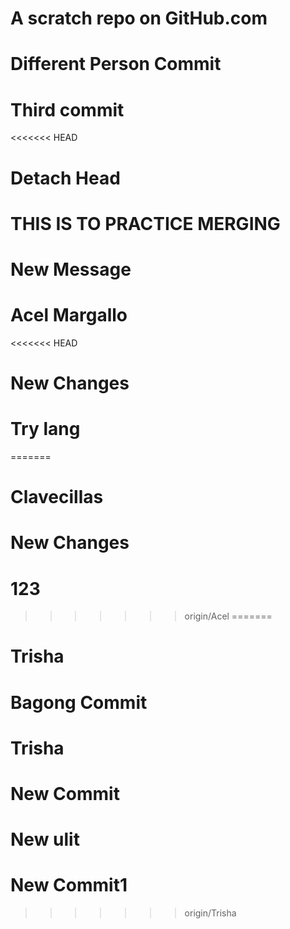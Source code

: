 # A scratch repo on GitHub.com
# Different Person Commit
# Third commit
<<<<<<< HEAD
# Detach Head
# THIS IS TO PRACTICE MERGING
# New Message
# Acel Margallo
<<<<<<< HEAD
# New Changes 
# Try lang
=======
# Clavecillas
# New Changes 
# 123

>>>>>>> origin/Acel
=======
# Trisha
# Bagong Commit
# Trisha
# New Commit
# New ulit
# New Commit1
>>>>>>> origin/Trisha
